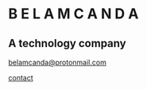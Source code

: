 # B E L A M C A N D A
## A technology company

belamcanda@protonmail.com

[contact](belamcanda@protonmail.com)


